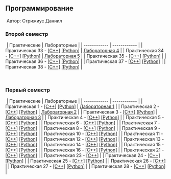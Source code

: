 ## Программирование
​
Автор: Стрижиус Даниил
​
### Второй семестр
​
| Практические | Лабораторные |
| ------------ | ------------ |
| Практическая 33 - [[C++]](./Practice/33/C++/) [[Python]](./Practice/33/Python/) | [Лабораторная 4](./Lab/04) |
| Практическая 34 - [[C++]](./Practice/34/C++/) [[Python]](./Practice/34/Python/) | [Лабораторная 5](./Lab/05) |
| Практическая 35 - [[C++]](./Practice/35/C++/) [[Python]](./Practice/35/Python/) | 
| Практическая 36 - [[C++]](./Practice/36/C++/Project36/) [[Python]](./Practice/36/Python/Project36/) | 
| Практическая 37 - [[C++]](./Practice/37/С++/Project37/) [[Python]](./Practice/37/Python/Project37/) | 
| Практическая 38 - [[C++]](./Practice/38/C++/Project38/) [[Python]](./Practice/38/Python/Project38/) | 

​
### Первый семестр
​
| Практические | Лабораторные |
| ------------ | ------------ |
| Практическая 1 - [[C++]](./Practice/01/C++/Project2/) [[Python]](./Practice/01/Python/) | [Лабораторная 1](./Lab/01) |
| Практическая 2 - [[C++]](./Practice/02/C++/Project3/) [[Python]](./Practice/02/Python/) | [Лабораторная 2](./Lab/02) |
| Практическая 3 - [[C++]](./Practice/03/C++/Project1/) [[Python]](./Practice/03/Python/) | [Лабораторная 3](./Lab/03) |
| Практическая 4 - [[C++]](./Practice/04/C++/Project4/) [[Python]](./Practice/04/Python/) | 
| Практическая 5 - [[C++]](./Practice/05/C++/Project5/) [[Python]](./Practice/05/Python/) | 
| Практическая 6 - [[C++]](./Practice/06/C++/Project6/) [[Python]](./Practice/06/Python/) | 
| Практическая 7 - [[C++]](./Practice/07/C++/Project7/) [[Python]](./Practice/07/Python/) |
| Практическая 8 - [[C++]](./Practice/08/C++/Project8/) [[Python]](./Practice/08/Python/) | 
| Практическая 9 - [[C++]](./Practice/09/C++/Project9/) [[Python]](./Practice/09/Python/) | 
| Практическая 10 - [[C++]](./Practice/10/C++/Project10/) [[Python]](./Practice/10/Python/) |
| Практическая 11 - [[C++]](./Practice/11/C++/Project11/) [[Python]](./Practice/11/Python/) | 
| Практическая 12 - [[C++]](./Practice/12/C++/Project12/) [[Python]](./Practice/12/Python/) | 
| Практическая 13 - [[C++]](./Practice/13/C++/Project13/) [[Python]](./Practice/13/Python/) | 
| Практическая 14 - [[C++]](./Practice/14/C++/Project14/) [[Python]](./Practice/14/Python/) | 
| Практическая 15 - [[C++]](./Practice/15/C++/Project15/) [[Python]](./Practice/15/Python/) | 
| Практическая 16 - [[C++]](./Practice/16/C++/Project16/) [[Python]](./Practice/16/Python/) | 
| Практическая 21 - [[C++]](./Practice/21/C++/Project21/) [[Python]](./Practice/21/Python/) | 
| Практическая 23 - [[C++]](./Practice/23/C++/Project23/) | 
| Практическая 24 - [[C++]](./Practice/24/C++/Project24/) [[Python]](./Practice/24/Python/) | 
| Практическая 25 - [[C++]](./Practice/25/C++/Project25/) [[Python]](./Practice/25/Python/) | 
| Практическая 26 - [[C++]](./Practice/26/C++/Project26/) | 
| Практическая 27 - [[C++]](./Practice/27/C++/Project27/) [[Python]](./Practice/27/Python/) | 
| Практическая 28 - [[C++]](./Practice/28/C++/Project281/) [[Python]](./Practice/28/Python/) | 
